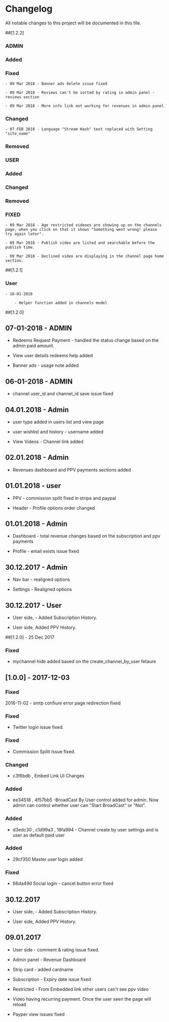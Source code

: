 # Changelog

All notable changes to this project will be documented in this file.

##[1.2.2]

### ADMIN

### Added 

### Fixed 

	- 09 Mar 2018 - Banner ads delete issue fixed

	- 09 Mar 2018 - Reviews can't be sorted by rating in admin panel - reviews section

	- 09 Mar 2018 - More info link not working for revenues in admin panel

### Changed

	- 07 FEB 2018 - Language "Stream Hash" text replaced with Setting "site_name"

### Removed 


### USER

### Added 

### Changed

### Removed 

### FIXED

	- 09 Mar 2018 - Age restricted videoes are showing up on the channels page, when you click on that it shows "Something went wrong! please try again later".

	- 09 Mar 2018 - Publish video are listed and searchable before the publish time.

	- 09 Mar 2018 - Declined video are displaying in the channel page home section. 
 

##[1.2.1] 

### User

	- 16-01-2018

		- Helper function added in channels model 

##[1.2.0]

## 07-01-2018 - ADMIN 

- Redeems Request Payment - handled the status change based on the admin paid amount.

- View user details redeems help added

- Banner ads - usage note added


## 06-01-2018 - ADMIN 

- channel user_id and channel_id save issue fixed

## 04.01.2018 - Admin 

- user type added in users list and view page

- user wishlist and history - username added

- View Videos - Channel link added


## 02.01.2018 - Admin 

- Revenues dashboard and PPV payments sections added 

## 01.01.2018 - user 

- PPV - commission spilit fixed in stripe and paypal 

- Header - Profile options order changed

## 01.01.2018 - Admin 

- Dashboard - total revenue changes based on the subscription and ppv payments

- Profile - email exists issue fixed 


## 30.12.2017 - Admin 

- Nav bar - realigned options 

- Settings - Realigned options 


## 30.12.2017 - User 

- User side, - Added Subscription History.

- User side, Added PPV History.


##[1.2.0] - 25 Dec 2017

### Fixed 

- mychannel hide added based on the create_channel_by_user fetaure

## [1.0.0] - 2017-12-03

### Fixed


2016-11-02 - smtp confiure error page redirection fixed 

### Fixed

- Twitter login issue fixed.

### Fixed

- Commission Spilit Issue fixed.

### Changed 

- c3f6bdb , Embed Link UI Changes

### Added

- ee34518 , 4f57bb5 -BroadCast By User control added for admin. Now admin can control whether user can "Start BroadCast" or "Not".

### Added

- d3edc30 , c1d99a3 , 18fa994 - Channel create by user settings and is user as default paid user 

### Added 

- 29cf350 Master user login added 

### Fixed

- 66da49d Social login - cancel button error fixed



## 30.12.2017

- User side, - Added Subscription History.

- User side, Added PPV History.

## 09.01.2017

- User side - comment & rating issue fixed.

- Admin panel - Revenue Dashboard 

- Strip card - added cardname

- Subscription - Expiry date issue fixed

- Restricted - From Embedded link other users can't see ppv video 

- Video having recurring payment. Once the user seen the page will reload

- Payper view issues fixed